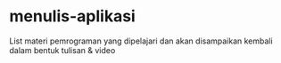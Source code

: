 # menulis-aplikasi
List materi pemrograman yang dipelajari dan akan disampaikan kembali dalam bentuk tulisan &amp; video
